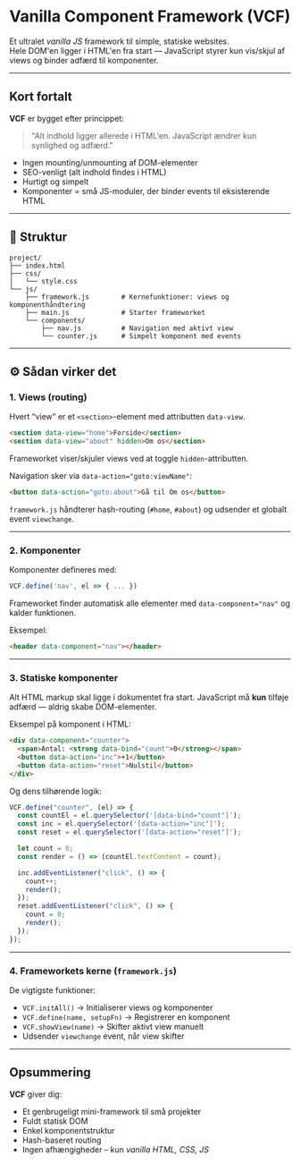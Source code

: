 # Vanilla Component Framework (VCF)

Et ultralet _vanilla JS_ framework til simple, statiske websites.  
Hele DOM'en ligger i HTML'en fra start — JavaScript styrer kun vis/skjul af views og binder adfærd til komponenter.

---

## Kort fortalt

**VCF** er bygget efter princippet:

> "Alt indhold ligger allerede i HTML'en. JavaScript ændrer kun synlighed og adfærd."

- Ingen mounting/unmounting af DOM-elementer
- SEO-venligt (alt indhold findes i HTML)
- Hurtigt og simpelt
- Komponenter = små JS-moduler, der binder events til eksisterende HTML

---

## 📁 Struktur

```
project/
├── index.html
├── css/
│   └── style.css
└── js/
    ├── framework.js        # Kernefunktioner: views og komponenthåndtering
    ├── main.js             # Starter frameworket
    └── components/
        ├── nav.js          # Navigation med aktivt view
        └── counter.js      # Simpelt komponent med events
```

---

## ⚙️ Sådan virker det

### 1. Views (routing)

Hvert “view” er et `<section>`-element med attributten `data-view`.

```html
<section data-view="home">Forside</section>
<section data-view="about" hidden>Om os</section>
```

Frameworket viser/skjuler views ved at toggle `hidden`-attributten.

Navigation sker via `data-action="goto:viewName"`:

```html
<button data-action="goto:about">Gå til Om os</button>
```

`framework.js` håndterer hash-routing (`#home`, `#about`) og udsender et globalt event `viewchange`.

---

### 2. Komponenter

Komponenter defineres med:

```js
VCF.define('nav', el => { ... })
```

Frameworket finder automatisk alle elementer med `data-component="nav"` og kalder funktionen.

Eksempel:

```html
<header data-component="nav"></header>
```

---

### 3. Statiske komponenter

Alt HTML markup skal ligge i dokumentet fra start.
JavaScript må **kun** tilføje adfærd — aldrig skabe DOM-elementer.

Eksempel på komponent i HTML:

```html
<div data-component="counter">
  <span>Antal: <strong data-bind="count">0</strong></span>
  <button data-action="inc">+1</button>
  <button data-action="reset">Nulstil</button>
</div>
```

Og dens tilhørende logik:

```js
VCF.define("counter", (el) => {
  const countEl = el.querySelector('[data-bind="count"]');
  const inc = el.querySelector('[data-action="inc"]');
  const reset = el.querySelector('[data-action="reset"]');

  let count = 0;
  const render = () => (countEl.textContent = count);

  inc.addEventListener("click", () => {
    count++;
    render();
  });
  reset.addEventListener("click", () => {
    count = 0;
    render();
  });
});
```

---

### 4. Frameworkets kerne (`framework.js`)

De vigtigste funktioner:

- `VCF.initAll()` → Initialiserer views og komponenter
- `VCF.define(name, setupFn)` → Registrerer en komponent
- `VCF.showView(name)` → Skifter aktivt view manuelt
- Udsender `viewchange` event, når view skifter

---

<!--
## 🧩 Designprincipper

| Princip            | Forklaring                                               |
| ------------------ | -------------------------------------------------------- |
| **Statisk DOM**    | Alt indhold eksisterer i HTML fra start.                 |
| **Adfærdsbinding** | JS binder events og tilstand, men skaber ikke markup.    |
| **Modularitet**    | Hver komponent har sin egen fil under `js/components/`.  |
| **Simplicitet**    | Ingen build-step, ingen frameworks, kun ren HTML/CSS/JS. |
| **SEO-venlighed**  | Siden er fuldt læsbar uden at køre JS.                   |

---

## 🧠 Udvidelsesidéer

- Overgange mellem views (fade, slide etc.)
- Global state (`VCF.state = { ... }`)
- Event-bus til kommunikation mellem komponenter
- `data-if` eller `data-show` for betinget visning
- Indlæsning af komponent-HTML fra eksterne filer (progressiv rendering)

---

## ✅ Kom i gang

1. Download ZIP eller klon repo:
   ```bash
   git clone https://github.com/[DIT-BRUGERNAVN]/vanilla-component-framework.git
   ```
2. Åbn `index.html` i din browser.
3. Rediger markup og komponenter efter behov.

--- -->

## Opsummering

**VCF** giver dig:

- Et genbrugeligt mini-framework til små projekter
- Fuldt statisk DOM
- Enkel komponentstruktur
- Hash-baseret routing
- Ingen afhængigheder – kun _vanilla HTML, CSS, JS_
